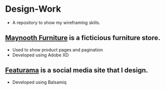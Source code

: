 # Design-Work

- A repository to show my wireframing skills.

## <a href="https://github.com/IBatsios/Design-Work/tree/master/Maynooth%20Furniture">Maynooth Furniture</a> is a ficticious furniture store.

- Used to show product pages and pagination
- Developed using Adobe XD

## <a href="https://github.com/IBatsios/Design-Work/tree/master/Featurama">Featurama</a> is a social media site that I design.

- Developed using Balsamiq
